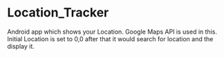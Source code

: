# Location_Tracker
Android app which shows your Location. 
Google Maps API is used in this.
Initial Location is set to 0,0 after that it would search for location and the display it.
